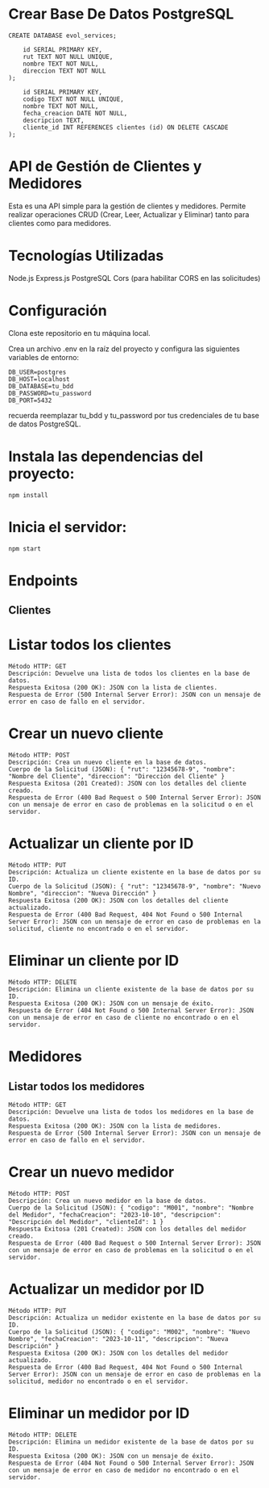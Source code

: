 # Crear Base De Datos PostgreSQL 

```CREATE DATABASE evol_services;```

```CREATE TABLE clientes (
    id SERIAL PRIMARY KEY,
    rut TEXT NOT NULL UNIQUE,
    nombre TEXT NOT NULL,
    direccion TEXT NOT NULL
);
```

```CREATE TABLE medidores (
    id SERIAL PRIMARY KEY,
    codigo TEXT NOT NULL UNIQUE,
    nombre TEXT NOT NULL,
    fecha_creacion DATE NOT NULL,
    descripcion TEXT,
    cliente_id INT REFERENCES clientes (id) ON DELETE CASCADE
);
```

# API de Gestión de Clientes y Medidores 
Esta es una API simple para la gestión de clientes y medidores. Permite realizar operaciones CRUD (Crear, Leer, Actualizar y Eliminar) tanto para clientes como para medidores.

# Tecnologías Utilizadas 
Node.js
Express.js
PostgreSQL
Cors (para habilitar CORS en las solicitudes)

# Configuración
Clona este repositorio en tu máquina local.

Crea un archivo .env en la raíz del proyecto y configura las siguientes variables de entorno:

``` PORT=8080
DB_USER=postgres
DB_HOST=localhost
DB_DATABASE=tu_bdd
DB_PASSWORD=tu_password
DB_PORT=5432
```

recuerda reemplazar tu_bdd y tu_password por tus credenciales de tu base de datos PostgreSQL.

# Instala las dependencias del proyecto:

```npm install```

# Inicia el servidor:

```npm start```

# Endpoints
## Clientes

# Listar todos los clientes

```URL: /api/clientes
Método HTTP: GET
Descripción: Devuelve una lista de todos los clientes en la base de datos.
Respuesta Exitosa (200 OK): JSON con la lista de clientes.
Respuesta de Error (500 Internal Server Error): JSON con un mensaje de error en caso de fallo en el servidor.
```

# Crear un nuevo cliente

```URL: /api/clientes
Método HTTP: POST
Descripción: Crea un nuevo cliente en la base de datos.
Cuerpo de la Solicitud (JSON): { "rut": "12345678-9", "nombre": "Nombre del Cliente", "direccion": "Dirección del Cliente" }
Respuesta Exitosa (201 Created): JSON con los detalles del cliente creado.
Respuesta de Error (400 Bad Request o 500 Internal Server Error): JSON con un mensaje de error en caso de problemas en la solicitud o en el servidor.
```

# Actualizar un cliente por ID

```URL: /api/clientes/:id
Método HTTP: PUT
Descripción: Actualiza un cliente existente en la base de datos por su ID.
Cuerpo de la Solicitud (JSON): { "rut": "12345678-9", "nombre": "Nuevo Nombre", "direccion": "Nueva Dirección" }
Respuesta Exitosa (200 OK): JSON con los detalles del cliente actualizado.
Respuesta de Error (400 Bad Request, 404 Not Found o 500 Internal Server Error): JSON con un mensaje de error en caso de problemas en la solicitud, cliente no encontrado o en el servidor.
```

# Eliminar un cliente por ID

```URL: /api/clientes/:id
Método HTTP: DELETE
Descripción: Elimina un cliente existente de la base de datos por su ID.
Respuesta Exitosa (200 OK): JSON con un mensaje de éxito.
Respuesta de Error (404 Not Found o 500 Internal Server Error): JSON con un mensaje de error en caso de cliente no encontrado o en el servidor.
```

# Medidores
## Listar todos los medidores

```URL: /api/medidores
Método HTTP: GET
Descripción: Devuelve una lista de todos los medidores en la base de datos.
Respuesta Exitosa (200 OK): JSON con la lista de medidores.
Respuesta de Error (500 Internal Server Error): JSON con un mensaje de error en caso de fallo en el servidor.
```

# Crear un nuevo medidor

```URL: /api/medidores
Método HTTP: POST
Descripción: Crea un nuevo medidor en la base de datos.
Cuerpo de la Solicitud (JSON): { "codigo": "M001", "nombre": "Nombre del Medidor", "fechaCreacion": "2023-10-10", "descripcion": "Descripción del Medidor", "clienteId": 1 }
Respuesta Exitosa (201 Created): JSON con los detalles del medidor creado.
Respuesta de Error (400 Bad Request o 500 Internal Server Error): JSON con un mensaje de error en caso de problemas en la solicitud o en el servidor.
```

# Actualizar un medidor por ID

```URL: /api/medidores/:id
Método HTTP: PUT
Descripción: Actualiza un medidor existente en la base de datos por su ID.
Cuerpo de la Solicitud (JSON): { "codigo": "M002", "nombre": "Nuevo Nombre", "fechaCreacion": "2023-10-11", "descripcion": "Nueva Descripción" }
Respuesta Exitosa (200 OK): JSON con los detalles del medidor actualizado.
Respuesta de Error (400 Bad Request, 404 Not Found o 500 Internal Server Error): JSON con un mensaje de error en caso de problemas en la solicitud, medidor no encontrado o en el servidor.
```

# Eliminar un medidor por ID

```URL: /api/medidores/:id
Método HTTP: DELETE
Descripción: Elimina un medidor existente de la base de datos por su ID.
Respuesta Exitosa (200 OK): JSON con un mensaje de éxito.
Respuesta de Error (404 Not Found o 500 Internal Server Error): JSON con un mensaje de error en caso de medidor no encontrado o en el servidor.
```




